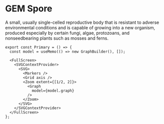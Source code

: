 # GEM Spore

A small, usually single-celled reproductive body that is resistant to adverse environmental conditions 
and is capable of growing into a new organism, produced especially by certain fungi, algae, protozoans, 
and nonseedbearing plants such as mosses and ferns.

```tsx
export const Primary = () => {
  const model = useMemo(() => new GraphBuilder(), []);
  
  <FullScreen>
    <SVGContextProvider>
      <SVG>
        <Markers />
        <Grid axis />
        <Zoom extent={[1/2, 2]}>
          <Graph
            model={model.graph}
          />
        </Zoom>
      </SVG>
    </SVGContextProvider>
  </FullScreen>
};
```
